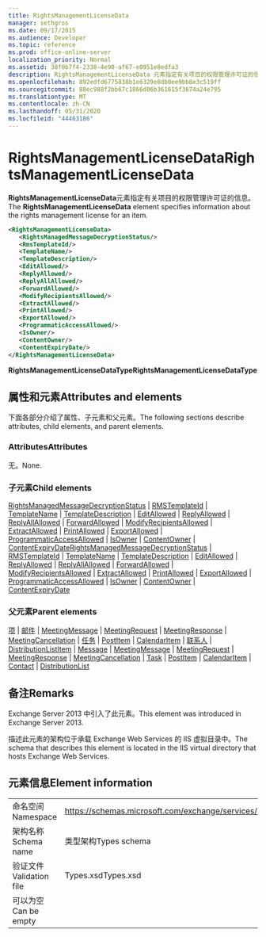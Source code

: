 ```yaml
---
title: RightsManagementLicenseData
manager: sethgros
ms.date: 09/17/2015
ms.audience: Developer
ms.topic: reference
ms.prod: office-online-server
localization_priority: Normal
ms.assetid: 38f0b7f4-2338-4e90-af67-e0951e8edfa3
description: RightsManagementLicenseData 元素指定有关项目的权限管理许可证的信息。
ms.openlocfilehash: 892edfd6775838b1e6329e8db0ee9bb8e3c519ff
ms.sourcegitcommit: 88ec988f2bb67c1866d06b361615f3674a24e795
ms.translationtype: MT
ms.contentlocale: zh-CN
ms.lasthandoff: 05/31/2020
ms.locfileid: "44463186"
---
```

# <a name="rightsmanagementlicensedata"></a><span data-ttu-id="c5322-103">RightsManagementLicenseData</span><span class="sxs-lookup"><span data-stu-id="c5322-103">RightsManagementLicenseData</span></span>

<span data-ttu-id="c5322-104">**RightsManagementLicenseData**元素指定有关项目的权限管理许可证的信息。</span><span class="sxs-lookup"><span data-stu-id="c5322-104">The **RightsManagementLicenseData** element specifies information about the rights management license for an item.</span></span> 
  
```XML
<RightsManagementLicenseData>
   <RightsManagedMessageDecryptionStatus/>
   <RmsTemplateId/>
   <TemplateName/>
   <TemplateDescription/>
   <EditAllowed/>
   <ReplyAllowed/>
   <ReplyAllAllowed/>
   <ForwardAllowed/>
   <ModifyRecipientsAllowed/>
   <ExtractAllowed/>
   <PrintAllowed/>
   <ExportAllowed/>
   <ProgrammaticAccessAllowed/>
   <IsOwner/>
   <ContentOwner/>
   <ContentExpiryDate/>
</RightsManagementLicenseData>
```

 <span data-ttu-id="c5322-105">**RightsManagementLicenseDataType**</span><span class="sxs-lookup"><span data-stu-id="c5322-105">**RightsManagementLicenseDataType**</span></span>
## <a name="attributes-and-elements"></a><span data-ttu-id="c5322-106">属性和元素</span><span class="sxs-lookup"><span data-stu-id="c5322-106">Attributes and elements</span></span>

<span data-ttu-id="c5322-107">下面各部分介绍了属性、子元素和父元素。</span><span class="sxs-lookup"><span data-stu-id="c5322-107">The following sections describe attributes, child elements, and parent elements.</span></span>
  
### <a name="attributes"></a><span data-ttu-id="c5322-108">Attributes</span><span class="sxs-lookup"><span data-stu-id="c5322-108">Attributes</span></span>

<span data-ttu-id="c5322-109">无。</span><span class="sxs-lookup"><span data-stu-id="c5322-109">None.</span></span>
  
### <a name="child-elements"></a><span data-ttu-id="c5322-110">子元素</span><span class="sxs-lookup"><span data-stu-id="c5322-110">Child elements</span></span>

<span data-ttu-id="c5322-111">[RightsManagedMessageDecryptionStatus](rightsmanagedmessagedecryptionstatus.md)  | [RMSTemplateId](rmstemplateid.md)  | [TemplateName](templatename.md)  | [TemplateDescription](templatedescription.md)  | [EditAllowed](editallowed.md)  | [ReplyAllowed](replyallowed.md)  | [ReplyAllAllowed](replyallallowed.md)  | [ForwardAllowed](forwardallowed.md)  | [ModifyRecipientsAllowed](modifyrecipientsallowed.md)  | [ExtractAllowed](extractallowed.md)  | [PrintAllowed](printallowed.md)  | [ExportAllowed](exportallowed.md)  | [ProgrammaticAccessAllowed](programmaticaccessallowed.md)  | [IsOwner](isowner.md)  | [ContentOwner](contentowner.md)  | [ContentExpiryDate](contentexpirydate.md)</span><span class="sxs-lookup"><span data-stu-id="c5322-111">[RightsManagedMessageDecryptionStatus](rightsmanagedmessagedecryptionstatus.md) | [RMSTemplateId](rmstemplateid.md) | [TemplateName](templatename.md) | [TemplateDescription](templatedescription.md) | [EditAllowed](editallowed.md) | [ReplyAllowed](replyallowed.md) | [ReplyAllAllowed](replyallallowed.md) | [ForwardAllowed](forwardallowed.md) | [ModifyRecipientsAllowed](modifyrecipientsallowed.md) | [ExtractAllowed](extractallowed.md) | [PrintAllowed](printallowed.md) | [ExportAllowed](exportallowed.md) | [ProgrammaticAccessAllowed](programmaticaccessallowed.md) | [IsOwner](isowner.md) | [ContentOwner](contentowner.md) | [ContentExpiryDate](contentexpirydate.md)</span></span>
  
### <a name="parent-elements"></a><span data-ttu-id="c5322-112">父元素</span><span class="sxs-lookup"><span data-stu-id="c5322-112">Parent elements</span></span>

<span data-ttu-id="c5322-113">[项](item.md)  | [邮件](message-ex15websvcsotherref.md)  | [MeetingMessage](meetingmessage.md)  | [MeetingRequest](meetingrequest.md)  | [MeetingResponse](meetingresponse.md)  | [MeetingCancellation](meetingcancellation.md)  | [任务](task.md)  | [PostItem](postitem.md)  | [CalendarItem](calendaritem.md)  | [联系人](contact.md)  | [DistributionList](distributionlist.md)</span><span class="sxs-lookup"><span data-stu-id="c5322-113">[Item](item.md) | [Message](message-ex15websvcsotherref.md) | [MeetingMessage](meetingmessage.md) | [MeetingRequest](meetingrequest.md) | [MeetingResponse](meetingresponse.md) | [MeetingCancellation](meetingcancellation.md) | [Task](task.md) | [PostItem](postitem.md) | [CalendarItem](calendaritem.md) | [Contact](contact.md) | [DistributionList](distributionlist.md)</span></span>
  
## <a name="remarks"></a><span data-ttu-id="c5322-114">备注</span><span class="sxs-lookup"><span data-stu-id="c5322-114">Remarks</span></span>

<span data-ttu-id="c5322-115">Exchange Server 2013 中引入了此元素。</span><span class="sxs-lookup"><span data-stu-id="c5322-115">This element was introduced in Exchange Server 2013.</span></span>
  
<span data-ttu-id="c5322-116">描述此元素的架构位于承载 Exchange Web Services 的 IIS 虚拟目录中。</span><span class="sxs-lookup"><span data-stu-id="c5322-116">The schema that describes this element is located in the IIS virtual directory that hosts Exchange Web Services.</span></span>
  
## <a name="element-information"></a><span data-ttu-id="c5322-117">元素信息</span><span class="sxs-lookup"><span data-stu-id="c5322-117">Element information</span></span>

|||
|:-----|:-----|
|<span data-ttu-id="c5322-118">命名空间</span><span class="sxs-lookup"><span data-stu-id="c5322-118">Namespace</span></span>  <br/> |https://schemas.microsoft.com/exchange/services/2006/types  <br/> |
|<span data-ttu-id="c5322-119">架构名称</span><span class="sxs-lookup"><span data-stu-id="c5322-119">Schema name</span></span>  <br/> |<span data-ttu-id="c5322-120">类型架构</span><span class="sxs-lookup"><span data-stu-id="c5322-120">Types schema</span></span>  <br/> |
|<span data-ttu-id="c5322-121">验证文件</span><span class="sxs-lookup"><span data-stu-id="c5322-121">Validation file</span></span>  <br/> |<span data-ttu-id="c5322-122">Types.xsd</span><span class="sxs-lookup"><span data-stu-id="c5322-122">Types.xsd</span></span>  <br/> |
|<span data-ttu-id="c5322-123">可以为空</span><span class="sxs-lookup"><span data-stu-id="c5322-123">Can be empty</span></span>  <br/> ||
   


